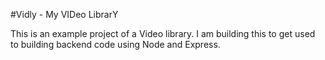 #Vidly - My VIDeo LibrarY

This is an example project of a Video library. I am building this to get used to building backend code using Node and Express.